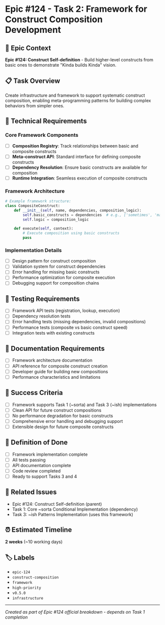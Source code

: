 # Epic #124 - Task 2: Framework for Construct Composition Development

## 🎯 Epic Context
**Epic #124: Construct Self-definition** - Build higher-level constructs from basic ones to demonstrate "Kinda builds Kinda" vision.

## 📋 Task Overview
Create infrastructure and framework to support systematic construct composition, enabling meta-programming patterns for building complex behaviors from simpler ones.

## 🔧 Technical Requirements

### Core Framework Components
- [ ] **Composition Registry**: Track relationships between basic and composite constructs
- [ ] **Meta-construct API**: Standard interface for defining composite constructs
- [ ] **Dependency Resolution**: Ensure basic constructs are available for composition
- [ ] **Runtime Integration**: Seamless execution of composite constructs

### Framework Architecture
```python
# Example framework structure:
class CompositeConstruct:
    def __init__(self, name, dependencies, composition_logic):
        self.basic_constructs = dependencies  # e.g., ['sometimes', 'maybe']
        self.logic = composition_logic
    
    def execute(self, context):
        # Execute composition using basic constructs
        pass
```

### Implementation Details
- [ ] Design pattern for construct composition
- [ ] Validation system for construct dependencies
- [ ] Error handling for missing basic constructs
- [ ] Performance optimization for composite execution
- [ ] Debugging support for composition chains

## 🧪 Testing Requirements
- [ ] Framework API tests (registration, lookup, execution)
- [ ] Dependency resolution tests
- [ ] Error handling tests (missing dependencies, invalid compositions)
- [ ] Performance tests (composite vs basic construct speed)
- [ ] Integration tests with existing constructs

## 📖 Documentation Requirements
- [ ] Framework architecture documentation
- [ ] API reference for composite construct creation
- [ ] Developer guide for building new compositions
- [ ] Performance characteristics and limitations

## 🎯 Success Criteria
- [ ] Framework supports Task 1 (~sorta) and Task 3 (~ish) implementations
- [ ] Clean API for future construct compositions
- [ ] No performance degradation for basic constructs
- [ ] Comprehensive error handling and debugging support
- [ ] Extensible design for future composite constructs

## 🎯 Definition of Done
- [ ] Framework implementation complete
- [ ] All tests passing
- [ ] API documentation complete
- [ ] Code review completed
- [ ] Ready to support Tasks 3 and 4

## 🔗 Related Issues
- Epic #124: Construct Self-definition (parent)
- Task 1: Core ~sorta Conditional Implementation (dependency)
- Task 3: ~ish Patterns Implementation (uses this framework)

## ⏰ Estimated Timeline
**2 weeks** (~10 working days)

## 🏷️ Labels
- `epic-124`
- `construct-composition`
- `framework`
- `high-priority`
- `v0.5.0`
- `infrastructure`

---
*Created as part of Epic #124 official breakdown - depends on Task 1 completion*